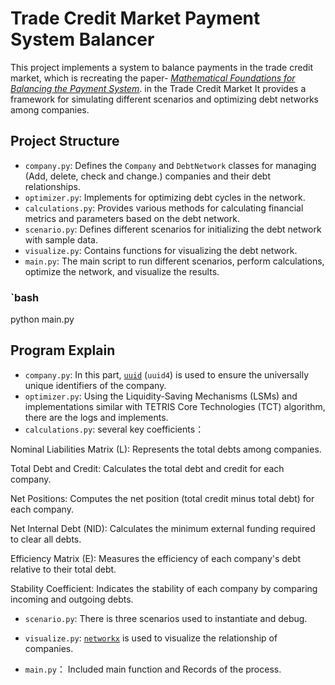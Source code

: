 # Trade Credit Market Payment System Balancer

This project implements a system to balance payments in the trade credit market, which is recreating the paper- [*Mathematical Foundations for Balancing the Payment System*](https://www.mdpi.com/1911-8074/14/9/452). 
in the Trade Credit Market It provides a framework for simulating different scenarios and optimizing debt networks among companies.

## Project Structure

- `company.py`: Defines the `Company` and `DebtNetwork` classes for managing (Add, delete, check and change.) companies and their debt relationships.
- `optimizer.py`: Implements for optimizing debt cycles in the network.
- `calculations.py`: Provides various methods for calculating financial metrics and parameters based on the debt network.
- `scenario.py`: Defines different scenarios for initializing the debt network with sample data.
- `visualize.py`: Contains functions for visualizing the debt network.
- `main.py`: The main script to run different scenarios, perform calculations, optimize the network, and visualize the results.


### `bash

python main.py


## Program Explain
- `company.py`:  In this part, [`uuid`](https://docs.python.org/3/library/uuid.html) (`uuid4`) is used to ensure the universally unique identifiers of the company.
- `optimizer.py`: Using the Liquidity-Saving Mechanisms (LSMs) and implementations similar with TETRIS Core Technologies (TCT) algorithm, there are the logs and implements.
- `calculations.py`:  several key coefficients：

Nominal Liabilities Matrix (L): Represents the total debts among companies.

Total Debt and Credit: Calculates the total debt and credit for each company.

Net Positions: Computes the net position (total credit minus total debt) for each company.

Net Internal Debt (NID): Calculates the minimum external funding required to clear all debts.

Efficiency Matrix (E): Measures the efficiency of each company's debt relative to their total debt.

Stability Coefficient: Indicates the stability of each company by comparing incoming and outgoing debts.


- `scenario.py`: There is three scenarios used to instantiate and debug.

- `visualize.py`: [`networkx`](https://networkx.org/) is used to visualize the relationship of companies.
  
- `main.py`： Included main function and Records of the process.



